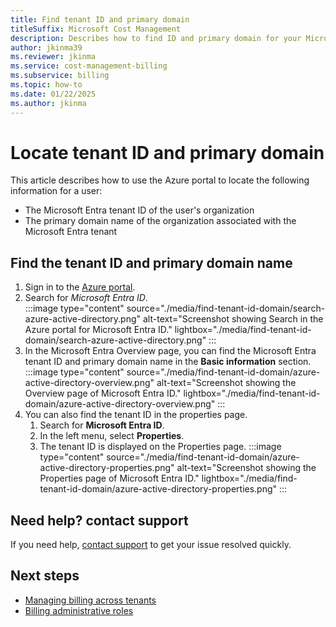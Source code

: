 ```yaml
---
title: Find tenant ID and primary domain
titleSuffix: Microsoft Cost Management
description: Describes how to find ID and primary domain for your Microsoft Entra tenant.
author: jkinma39
ms.reviewer: jkinma
ms.service: cost-management-billing
ms.subservice: billing
ms.topic: how-to
ms.date: 01/22/2025
ms.author: jkinma
---
```


# Locate tenant ID and primary domain

This article describes how to use the Azure portal to locate the following information for a user:

- The Microsoft Entra tenant ID of the user's organization
- The primary domain name of the organization associated with the Microsoft Entra tenant

## Find the tenant ID and primary domain name

1. Sign in to the [Azure portal](https://portal.azure.com).
1. Search for *Microsoft Entra ID*.  
    :::image type="content" source="./media/find-tenant-id-domain/search-azure-active-directory.png" alt-text="Screenshot showing Search in the Azure portal for Microsoft Entra ID." lightbox="./media/find-tenant-id-domain/search-azure-active-directory.png" :::
1. In the Microsoft Entra Overview page, you can find the Microsoft Entra tenant ID and primary domain name in the **Basic information** section.  
    :::image type="content" source="./media/find-tenant-id-domain/azure-active-directory-overview.png" alt-text="Screenshot showing the Overview page of Microsoft Entra ID." lightbox="./media/find-tenant-id-domain/azure-active-directory-overview.png" :::
1. You can also find the tenant ID in the properties page.
    1. Search for **Microsoft Entra ID**.
    1. In the left menu, select **Properties**.
    1. The tenant ID is displayed on the Properties page.
    :::image type="content" source="./media/find-tenant-id-domain/azure-active-directory-properties.png" alt-text="Screenshot showing the Properties page of Microsoft Entra ID." lightbox="./media/find-tenant-id-domain/azure-active-directory-properties.png" :::

## Need help? contact support

If you need help, [contact support](https://portal.azure.com/?#blade/Microsoft_Azure_Support/HelpAndSupportBlade) to get your issue resolved quickly.

## Next steps

- [Managing billing across tenants](manage-billing-across-tenants.md)
- [Billing administrative roles](understand-mca-roles.md)
